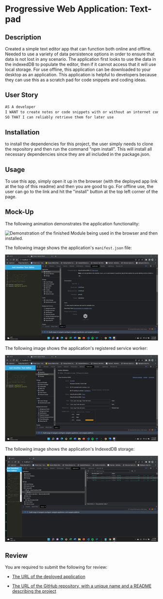 # Progressive Web Application: Text-pad

## Description
Created a simple text editor app that can function both online and offline. Needed to use a variety of data persistence options in order to ensure that data is not lost in any scenario. The application first looks to use the data in the indexedDB to populate the editor, then if it cannot access that it will use local storage. For use offline, this application can be downloaded to your desktop as an application. This application is helpful to developers because they can use this as a scratch pad for code snippets and coding ideas. 

## User Story
```md
AS A developer
I WANT to create notes or code snippets with or without an internet connection
SO THAT I can reliably retrieve them for later use
```
 
## Installation
to install the dependencies for this project, the user simply needs to clone the repository and then run the command "npm install". This will install all necessary dependencies since they are all included in the package.json.

## Usage
To use this app, simply open it up in the browser (with the deployed app link at the top of this readme) and then you are good to go. For offline use, the user can go to the link and hit the "install" button at the top left corner of the page.

## Mock-Up

The following animation demonstrates the application functionality:

![Demonstration of the finished Module  being used in the browser and then installed.](./Assets/text-pad1.gif)

The following image shows the application's `manifest.json` file:

![Demonstration of the finished Module  with a manifest file in the browser.](./Assets/screenshot1.png)

The following image shows the application's registered service worker:

![Demonstration of the finished Module with a registered service worker in the browser.](./Assets/Screenshot%202.png)

The following image shows the application's IndexedDB storage:

![Demonstration of the finished Module  with a IndexedDB storage named 'jate' in the browser.](./Assets/Screenshot3.png)


## Review

You are required to submit the following for review:

* [The URL of the deployed application](https://text-pad.herokuapp.com/ )

* [The URL of the GitHub repository, with a unique name and a README describing the project](https://github.com/PROGRAMER122223/Text-pad.git)